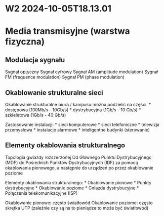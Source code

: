 W2 2024-10-05T18.13.01
========================
Media transmisyjne (warstwa fizyczna)
==
Modulacja sygnału
-
Sygnał optyczny
Sygnał cyfrowy
Sygnał AM (amplitude modulation)
Sygnał FM (frequence modulation)
Sygnał PM (phase modulation)

Okablowanie strukturalne sieci
-
Okablowanie strukturalne biura / kampusu można podzielić na części:
    * dostępowa (100Mb/s - 10Gb/s)
    * dystrybucyjna (1Gb/s - 10 Gb/s)
    * szkieletowa (1Gb/s - 40 Gb/s)

Zastosowanie instalacji:
    * sieci komputerowe
    * sieci telefoniczne
    * telewizja przemysłowa
    * instalacje alarmowe
    * inteligentne budynki (sterowanie)

Elementy okablowania strukturalnego
-
Topologia gwiazdy rozszerzonej
Od Głównego Punktu Dystrybucyjnego (MDF) do Pośrednich Punktów Dystrybucyjnych (IDF) za pomocą okablowania pionowego, a następnie do urządzeń po przez okablowanie poziome

Elementy okablowania strukturalnego:
    * Okablowanie pionowe
    * Punkty dystrybucyjne
    * Okablowanie poziome
    * Gniazda dystrybucyjne
    * Połączenia telekomunikacyjne (ISP)

Okablowanie pionowe: często światłowód
Okablowanie poziome: często skrętka UTP (zależnie czy są na to pieniądze to może być światłowód)
